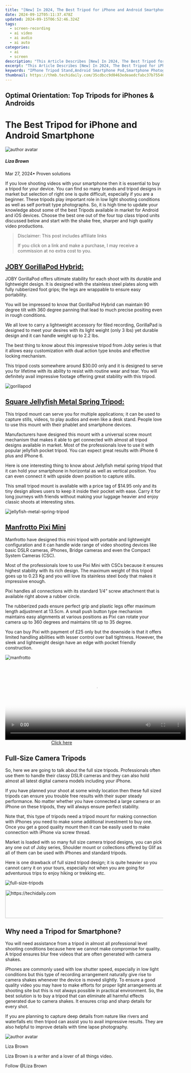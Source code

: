 ```yaml
---
title: "[New] In 2024, The Best Tripod for iPhone and Android Smartphone"
date: 2024-09-12T05:11:37.478Z
updated: 2024-09-15T06:52:46.324Z
tags: 
  - screen-recording
  - ai video
  - ai audio
  - ai auto
categories: 
  - ai
  - screen
description: "This Article Describes [New] In 2024, The Best Tripod for iPhone and Android Smartphone"
excerpt: "This Article Describes [New] In 2024, The Best Tripod for iPhone and Android Smartphone"
keywords: "IPhone Tripod Stand,Android Smartphone Pod,Smartphone Photography Base,Portable Phone Tripod,Mobile Camera Support,Phone Lens Holder,Smartphone Stabilizer"
thumbnail: https://thmb.techidaily.com/35cdbcc9d0463edeaedcfabc37b755463ffdb3615e7f86b0660ca31e9acd1987.jpg
---
```


## Optimal Orientation: Top Tripods for iPhones & Androids

# The Best Tripod for iPhone and Android Smartphone

![author avatar](https://lh5.googleusercontent.com/-AIMmjowaFs4/AAAAAAAAAAI/AAAAAAAAABc/Y5UmwDaI7HU/s250-c-k/photo.jpg)

##### Liza Brown

 Mar 27, 2024• Proven solutions

 If you love shooting videos with your smartphone then it is essential to buy a tripod for your device. You can find so many brands and tripod designs in market but selection of right one is quite difficult, especially if you are a beginner. These tripods play important role in low light shooting conditions as well as self portrait type photographs. So, it is high time to update your knowledge about some of the best Tripods available in market for Android and iOS devices. Choose the best one out of the four top class tripod units discussed below and start with the shake free, sharper and high quality video productions.

>  Disclaimer: This post includes affiliate links
>
>  If you click on a link and make a purchase, I may receive a commission at no extra cost to you.
>

## [JOBY GorillaPod Hybrid:](https://www.amazon.com/GorillaPod-Original-Tripod-Point-Cameras/dp/B0087FFTT2/ref=sr%5F1%5F1?s=photo&ie=UTF8&qid=1495787725&sr=1-1&keywords=JOBY+GorillaPod)

 JOBY GorillaPod offers ultimate stability for each shoot with its durable and lightweight design. It is designed with the stainless steel plates along with fully rubberized foot grips; the legs are wrappable to ensure easy portability.

 You will be impressed to know that GorillaPod Hybrid can maintain 90 degree tilt with 360 degree panning that lead to much precise positing even in rough conditions.

 We all love to carry a lightweight accessory for filed recording, GorillaPad is designed to meet your desires with its light weight (only 3 lbs) yet durable design and it can handle weight up to 2.2 lbs.

 The best thing to know about this impressive tripod from Joby series is that it allows easy customization with dual action type knobs and effective locking mechanism.

 This tripod costs somewhere around $30.00 only and it is designed to serve you for lifetime with its ability to resist with routine wear and tear. You will definitely avail impressive footage offering great stability with this tripod.

![ gorillapod](https://images.wondershare.com/filmora/article-images/gorillapod.jpg
)

## [Square Jellyfish Metal Spring Tripod:](https://www.amazon.com/Square-Jellyfish-Spring-Version-Included/dp/B00NXRUYOE/ref=sr%5F1%5F1?s=electronics&ie=UTF8&qid=1495787803&sr=1-1&keywords=Square+Jellyfish+Metal+Spring+Tripod)

 This tripod mount can serve you for multiple applications; it can be used to capture stills, videos, to play audios and even like a desk stand. People love to use this mount with their phablet and smartphone devices.

 Manufacturers have designed this mount with a universal screw mount mechanism that makes it able to get connected with almost all tripod designs available in market. Most of the professionals love to use it with popular jellyfish pocket tripod. You can expect great results with iPhone 6 plus and iPhone 6.

 Here is one interesting thing to know about Jellyfish metal spring tripod that it can hold your smartphone in horizontal as well as vertical position. You can even connect it with upside down position to capture stills.

 This small tripod mount is available with a price tag of $14.95 only and its tiny design allows users to keep it inside their pocket with ease. Carry it for long journeys with friends without making your luggage heavier and enjoy classic shoots at interesting sites.

![jellyfish-metal-spring-tripod ](https://images.wondershare.com/filmora/article-images/jellyfish-metal-spring-tripod.jpg
)

## [Manfrotto Pixi Mini](https://www.amazon.com/Manfrotto-MTPIXI-B-PIXI-Tripod-Black/dp/B00D76RNLS/ref=sr%5F1%5F1?s=electronics&ie=UTF8&qid=1495787893&sr=1-1&keywords=Manfrotto+Pixi+Mini)

 Manfrotto have designed this mini tripod with portable and lightweight configuration and it can handle wide range of video shooting devices like basic DSLR cameras, iPhones, Bridge cameras and even the Compact System Cameras (CSC).

 Most of the professionals love to use Pixi Mini with CSCs because it ensures highest stability with its rich design. The maximum weight of this tripod goes up to 0.23 Kg and you will love its stainless steel body that makes it impressive enough.

 Pixi handles all connections with its standard 1/4” screw attachment that is available right above a rubber circle.

 The rubberized pads ensure perfect grip and plastic legs offer maximum length adjustment at 13.5cm. A small push button type mechanism maintains easy alignments at various positions as Pixi can rotate your camera up to 360 degrees and maintains tilt up to 35 degree.

 You can buy Pixi with payment of £25 only but the downside is that it offers limited handling abilities with lesser control over ball tightness. However, the sleek and lightweight design have an edge with pocket friendly construction.

![manfrotto ](https://images.wondershare.com/filmora/article-images/manfrotto.jpg
)

<!-- affiliate ads begin -->
<span id="1983582">
					<video width="576" height="240" style="cursor:pointer"
           poster="//a.impactradius-go.com/display-clicktoplayimage/1983582.png"
           onclick="if(!this.playClicked){this.play();this.setAttribute('controls',true);this.playClicked=true;}">
	   <source src="//a.impactradius-go.com/display-ad/22993-1983582">
	   <img src="//a.impactradius-go.com/display-clicktoplayimage/1983582.png" style="border: none; height: 100%; width: 100%; object-fit: contain">
	</video>
	<div style="width:360px;text-align:center"><a href="javascript:window.open(decodeURIComponent('https%3A%2F%2Fhomestyler.sjv.io%2Fc%2F5597632%2F1983582%2F22993'), '_blank');void(0);">Click here</a></div>
</span>
<img height="0" width="0" src="https://imp.pxf.io/i/5597632/1983582/22993" style="position:absolute;visibility:hidden;" border="0" />
<!-- affiliate ads end -->

## Full-Size Camera Tripods

 So, here we are going to talk about the full size tripods. Professionals often use them to handle their classy DSLR cameras and they can also hold almost all latest digital camera models including your iPhone.

 If you have planned your shoot at some windy location then these full sized tripods can ensure you trouble free results with their super steady performance. No matter whether you have connected a large camera or an iPhone on these tripods, they will always ensure perfect stability.

 Note that, this type of tripods need a tripod mount for making connection with iPhones you need to make some additional investment to buy one. Once you get a good quality mount then it can be easily used to make connection with iPhone via screw thread.

 Market is loaded with so many full size camera tripod designs, you can pick any one out of Joby series, Shoulder mount or collections offered by Glif as all of them can be used with iPhones and standard tripods.

 Here is one drawback of full sized tripod design; it is quite heavier so you cannot carry it on your tours, especially not when you are going for adventurous trips to enjoy hiking or trekking etc.

![ full-size-tripods](https://images.wondershare.com/filmora/article-images/full-size-tripods.jpg
)

<!-- affiliate ads begin -->
<a href="https://ursime.pxf.io/c/5597632/2136545/16384" target="_top" id="2136545">
  <img src="//a.impactradius-go.com/display-ad/16384-2136545" border="0" alt="https://techidaily.com" width="728" height="90"/>
</a>
<img height="0" width="0" src="https://ursime.pxf.io/i/5597632/2136545/16384" style="position:absolute;visibility:hidden;" border="0" />
<!-- affiliate ads end -->

## Why need a Tripod for Smartphone?

 You will need assistance from a tripod in almost all professional level shooting conditions because here we cannot make compromise for quality. A tripod ensures blur free videos that are often generated with camera shakes.

 iPhones are commonly used with low shutter speed, especially in low light conditions but this type of recording arrangement naturally give rise to camera shakes whenever the device is moved slightly. To ensure a good quality video you may have to make efforts for proper light arrangements at shooting site but this is not always possible in practical environment. So, the best solution is to buy a tripod that can eliminate all harmful effects generated due to camera shakes. It ensures crisp and sharp details for every shot.

 If you are planning to capture deep details from nature like rivers and waterfalls etc then tripod can assist you to avail impressive results. They are also helpful to improve details with time lapse photography.

![author avatar](https://lh5.googleusercontent.com/-AIMmjowaFs4/AAAAAAAAAAI/AAAAAAAAABc/Y5UmwDaI7HU/s250-c-k/photo.jpg)

Liza Brown

Liza Brown is a writer and a lover of all things video.

Follow @Liza Brown


<ins class="adsbygoogle"
     style="display:block"
     data-ad-format="autorelaxed"
     data-ad-client="ca-pub-7571918770474297"
     data-ad-slot="1223367746"></ins>



<ins class="adsbygoogle"
     style="display:block"
     data-ad-client="ca-pub-7571918770474297"
     data-ad-slot="8358498916"
     data-ad-format="auto"
     data-full-width-responsive="true"></ins>




